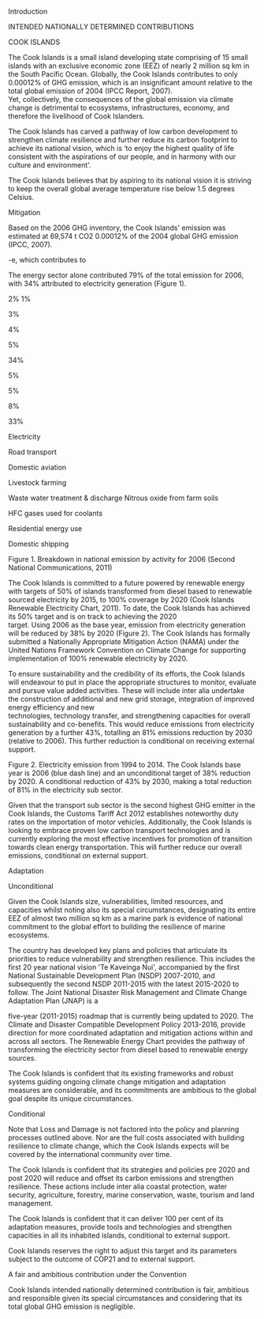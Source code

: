 <meta http-equiv='Content-Type' content='text/html; charset=utf-8'> 

Introduction 

INTENDED NATIONALLY DETERMINED CONTRIBUTIONS 

 

COOK ISLANDS 

The Cook Islands is a small island developing state comprising of 15 small islands with an exclusive economic zone 
(EEZ) of nearly 2 million sq km in the South Pacific Ocean.  Globally, the Cook Islands contributes to only 0.00012% of 
GHG  emission,  which  is  an  insignificant  amount  relative  to  the  total  global  emission  of  2004  (IPCC  Report,  2007).  
Yet,  collectively,  the  consequences  of  the  global  emission  via  climate  change  is  detrimental  to  ecosystems, 
infrastructures, economy, and therefore the livelihood of Cook Islanders.    

The  Cook  Islands  has  carved  a  pathway  of  low  carbon  development  to  strengthen  climate  resilience  and  further 
reduce its carbon footprint to achieve its national vision, which is ‘to enjoy the highest quality of life consistent with 
the aspirations of our people, and in harmony with our culture and environment'. 

The  Cook  Islands  believes  that  by  aspiring  to  its  national  vision  it  is  striving  to  keep  the  overall  global  average 
temperature rise below 1.5 degrees Celsius.  

Mitigation 

Based on the 2006 GHG inventory, the Cook Islands' emission was estimated at 69,574 t CO2
0.00012% of the 2004 global GHG emission (IPCC, 2007). 

-e, which contributes to 

The energy sector alone contributed 79% of the total emission for 2006, with 34% attributed to electricity generation 
(Figure 1).  

2%  1% 

3% 

4% 

5% 

34% 

5% 

5% 

8% 

33% 

Electricity 

Road transport 

Domestic aviation 

Livestock farming 

Waste water treatment & 
discharge 
Nitrous oxide from farm soils 

HFC gases used for coolants 

Residential energy use 

Domestic shipping 

 

Figure 1. Breakdown in national emission by activity for 2006 (Second National Communications, 2011) 

The Cook Islands  is committed to a future powered by renewable energy with targets of 50% of islands transformed 
from  diesel  based to  renewable  sourced  electricity by  2015, to    100%  coverage  by 2020  (Cook  Islands Renewable 
Electricity Chart, 2011).  To date, the Cook Islands has achieved its 50% target and is on track to achieving the 2020   
target.  Using 2006 as the base year, emission from electricity generation will be reduced by 38% by 2020 (Figure 2). 
The  Cook  Islands  has  formally  submitted  a  Nationally  Appropriate  Mitigation  Action  (NAMA)  under  the  United 
Nations Framework Convention on Climate Change for supporting implementation of 100% renewable electricity by 
2020. 

To  ensure  sustainability  and  the  credibility  of  its  efforts,  the  Cook  Islands  will  endeavour  to  put  in  place  the 
appropriate structures to monitor, evaluate and pursue value added activities. These will include inter alia undertake  
the  construction  of  additional  and  new  grid  storage,  integration  of  improved  energy  efficiency  and  new  
technologies, technology transfer, and strengthening capacities for overall sustainability and co-benefits.  This would 
reduce emissions from electricity generation by a further 43%, totalling an 81% emissions reduction by 2030 (relative 
to 2006). This further reduction is conditional on receiving external support. 

 

Figure 2. Electricity emission from 1994 to 2014. The Cook Islands base year is 2006 (blue dash line) and an unconditional target 
of 38% reduction by 2020.  A conditional reduction of 43% by 2030, making a total reduction of 81% in the electricity sub sector.    

Given that the transport sub sector is the second highest GHG emitter in the Cook Islands, the Customs Tariff Act 
2012  establishes  noteworthy  duty  rates  on  the  importation  of  motor  vehicles.    Additionally,  the  Cook  Islands  is  
looking  to  embrace  proven    low  carbon  transport  technologies  and  is  currently  exploring  the  most  effective 
incentives  for  promotion  of  transition  towards  clean  energy  transportation.    This  will  further  reduce  our  overall 
emissions, conditional on external support. 

 

Adaptation  

Unconditional 

Given  the  Cook  Islands  size,  vulnerabilities,  limited  resources,  and  capacities  whilst  noting  also  its  special 
circumstances,  designating  its  entire  EEZ  of  almost  two  million  sq  km  as  a  marine  park  is  evidence  of  national 
commitment to the global effort to building the resilience of marine ecosystems.  

The country has developed key plans and policies that articulate its priorities to reduce vulnerability and strengthen 
resilience.  This  includes  the  first  20  year  national  vision  'Te  Kaveinga  Nui',  accompanied  by  the  first  National 
Sustainable  Development  Plan  (NSDP)  2007-2010,  and  subsequently  the  second  NSDP  2011-2015  with  the  latest 
2015-2020 to follow.  The Joint National Disaster Risk Management and Climate Change Adaptation Plan (JNAP) is a 

five-year  (2011-2015)  roadmap  that  is  currently  being  updated  to  2020.  The  Climate  and  Disaster  Compatible 
Development  Policy  2013-2016,  provide  direction  for  more  coordinated  adaptation  and  mitigation  actions  within 
and across all sectors. The Renewable Energy Chart provides the pathway of transforming the electricity sector from 
diesel based to renewable energy sources. 

The  Cook  Islands  is  confident  that  its  existing  frameworks  and  robust  systems  guiding  ongoing  climate  change 
mitigation and adaptation measures are considerable, and its commitments are ambitious to the global goal despite 
its unique circumstances. 

Conditional 

Note that Loss and Damage is not factored into the policy and planning processes outlined above. Nor are the full 
costs associated with building resilience to climate change,  which the Cook Islands expects  will be  covered by the 
international community over time. 

The Cook Islands is confident that its strategies and policies pre 2020 and post 2020 will reduce and offset its carbon 
emissions and strengthen resilience. These actions include inter alia coastal protection, water security, agriculture, 
forestry, marine conservation, waste, tourism and land management.  

The  Cook  Islands  is  confident  that  it  can  deliver  100  per  cent  of  its  adaptation  measures,  provide  tools  and 
technologies and strengthen capacities in all its inhabited islands, conditional to external support.   

Cook  Islands  reserves  the  right  to  adjust  this  target  and  its  parameters  subject  to  the  outcome  of  COP21  and  to 
external support. 

A fair and ambitious contribution under the Convention 

Cook  Islands  intended  nationally  determined  contribution  is  fair,  ambitious  and  responsible  given  its  special 
circumstances and considering that its total global GHG emission is negligible.    

 

 

 

 

